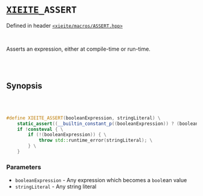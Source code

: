 # [`XIEITE`](../../docs/macros.md)`_ASSERT`
Defined in header [`<xieite/macros/ASSERT.hpp>`](../../include/xieite/macros/ASSERT.hpp)

<br/>

Asserts an expression, either at compile-time or run-time.

<br/><br/>

## Synopsis

<br/><br/>

```cpp
#define XIEITE_ASSERT(booleanExpression, stringLiteral) \
	static_assert((__builtin_constant_p((booleanExpression)) ? (booleanExpression) : true), stringLiteral); \
	if !consteval { \
		if (!(booleanExpression)) { \
			throw std::runtime_error(stringLiteral); \
		} \
	}
```
### Parameters
- `booleanExpression` - Any expression which becomes a `bool`ean value
- `stringLiteral` - Any string literal

